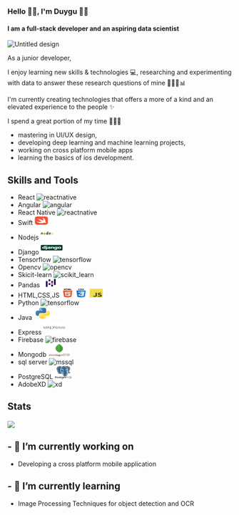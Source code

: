### Hello 👋🏻, I'm Duygu 🤍🦋
#### I am a full-stack developer and an aspiring data scientist
![Untitled design](https://user-images.githubusercontent.com/56784195/151663144-8a12ca29-67b6-47a3-a24d-bfdb22fcc716.png)

As a junior developer, 

I enjoy learning new skills & technologies 💻, researching and experimenting with data to answer these research questions of mine 👩🏻‍🔬📊

I'm currently creating technologies that offers a more of a kind and an elevated experience to the people ✨ 

I spend a great portion of my time 👩🏻‍💻
* mastering in UI/UX design, 
* developing deep learning and machine learning projects, 
* working on cross platform mobile apps 
* learning the basics of ios development.

## Skills and Tools

* React <img src="https://reactnative.dev/img/header_logo.svg" alt="reactnative" width="30" height="20"/>
* Angular <img src="https://angular.io/assets/images/logos/angular/angular.svg" alt="angular" width="30" height="20"/>
* React Native <img src="https://reactnative.dev/img/header_logo.svg" alt="reactnative" width="30" height="20"/>
* Swift <img src="https://raw.githubusercontent.com/devicons/devicon/master/icons/swift/swift-original.svg" alt="swift" width="30" height="20"/>
* Nodejs <img src="https://raw.githubusercontent.com/devicons/devicon/master/icons/nodejs/nodejs-original-wordmark.svg" alt="nodejs" width="30" height="30"/>
* Django <img src="https://raw.githubusercontent.com/devicons/devicon/master/icons/django/django-original.svg" alt="django" width="50" height="30"  />
* Tensorflow <img src="https://www.vectorlogo.zone/logos/tensorflow/tensorflow-icon.svg" alt="tensorflow" width="40" height="20"/>
* Opencv <img src="https://www.vectorlogo.zone/logos/opencv/opencv-icon.svg" alt="opencv" width="50" height="20"/>
* Skicit-learn <img src="https://upload.wikimedia.org/wikipedia/commons/0/05/Scikit_learn_logo_small.svg" alt="scikit_learn" width="40" height="30"/>
* Pandas <img src="https://raw.githubusercontent.com/devicons/devicon/2ae2a900d2f041da66e950e4d48052658d850630/icons/pandas/pandas-original.svg" alt="pandas" width="40" height="20"/>
* HTML,CSS,JS <img src="https://raw.githubusercontent.com/devicons/devicon/master/icons/html5/html5-original-wordmark.svg" alt="html5" width="30" height="20"/><img src="https://raw.githubusercontent.com/devicons/devicon/master/icons/css3/css3-original-wordmark.svg" alt="css3" width="30" height="20"/> <img src="https://raw.githubusercontent.com/devicons/devicon/master/icons/javascript/javascript-original.svg" alt="javascript" width="30" height="20"/>
* Python <img src="https://www.vectorlogo.zone/logos/tensorflow/tensorflow-icon.svg" alt="tensorflow" width="40" height="30"/>
* Java <img src="https://raw.githubusercontent.com/devicons/devicon/master/icons/python/python-original.svg" alt="python" width="40" height="30"/> 
* Express <img src="https://raw.githubusercontent.com/devicons/devicon/master/icons/express/express-original-wordmark.svg" alt="express" width="50" height="30"/>
* Firebase <img src="https://www.vectorlogo.zone/logos/firebase/firebase-icon.svg" alt="firebase" width="50" height="30"/>
* Mongodb <img src="https://raw.githubusercontent.com/devicons/devicon/master/icons/mongodb/mongodb-original-wordmark.svg" alt="mongodb" width="50" height="30"/> 
* sql server <img src="https://www.svgrepo.com/show/303229/microsoft-sql-server-logo.svg" alt="mssql" width="50" height="30"/>
* PostgreSQL  <img src="https://raw.githubusercontent.com/devicons/devicon/master/icons/postgresql/postgresql-original-wordmark.svg" alt="postgresql" width="40" height="30"/>
* AdobeXD <img src="https://cdn.worldvectorlogo.com/logos/adobe-xd.svg" alt="xd" width="30" height="30"/>


## Stats

<img align="center" with="900" src="https://github-readme-stats.vercel.app/api/top-langs/?username=duygugg&llangs_count=8&layout=compact" />


## - 🔭 I’m currently working on 
- Developing a cross platform mobile application 
## - 🌱 I’m currently learning 
- Image Processing Techniques for object detection and OCR
